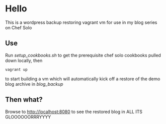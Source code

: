 # Hello

This is a wordpress backup restoring vagrant vm for use in my blog series on Chef Solo

## Use
Run *setup_cookbooks.sh* to get the prerequisite chef solo cookbooks pulled down locally, then 

	vagrant up

to start building a vm which will automatically kick off a restore of the demo blog archive in *blog_backup*

## Then what?
Browse to [http://localhost:8080](http://localhost:8080) to see the restored blog in ALL ITS GLOOOOOORRRYYYY